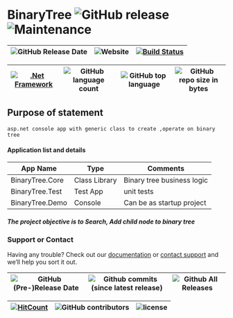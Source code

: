 # BinaryTree ![GitHub release](https://img.shields.io/github/release/ajeetx/BinaryTree.svg?style=for-the-badge) ![Maintenance](https://img.shields.io/maintenance/yes/2018.svg?style=for-the-badge)

| ![GitHub Release Date](https://img.shields.io/github/release-date/ajeetx/BinaryTree.svg?style=plastic) | ![Website](https://img.shields.io/website-stable-offline-green-red/http/ajeetx.github.io/BinaryTree.svg?label=status&style=plastic)|[![Build Status](https://travis-ci.org/AJEETX/BinaryTree.png?branch=master&style=for-the-badge)](https://travis-ci.org/AJEETX/BinaryTree)
|  --- | ---     | ---   |

 [![.Net Framework](https://img.shields.io/badge/DotNet-4.5.2-blue.svg?style=plastic)](https://www.microsoft.com/en-au/download/details.aspx?id=42642) | ![GitHub language count](https://img.shields.io/github/languages/count/ajeetx/BinaryTree.svg?style=plastic)| ![GitHub top language](https://img.shields.io/github/languages/top/ajeetx/BinaryTree.svg) |![GitHub repo size in bytes](https://img.shields.io/github/repo-size/ajeetx/BinaryTree.svg) 
| ---          | ---        | ---      | ---       |

## Purpose of statement 
```
asp.net console app with generic class to create ,operate on binary tree
```

#### Application list and details

| App Name| Type | Comments|
| --- | --- | --- |
| BinaryTree.Core| Class Library | Binary tree business logic|
| BinaryTree.Test| Test App |unit tests |
| BinaryTree.Demo | Console  |Can be as startup project|

##### The project objective is to Search, Add child node to binary tree 

### Support or Contact

Having any trouble? Check out our [documentation](https://github.com/AJEETX/BinaryTree/blob/master/README.md) or [contact support](mailto:ajeetkumar@email.com) and we’ll help you sort it out.

|![GitHub (Pre-)Release Date](https://img.shields.io/github/release-date-pre/ajeetx/BinaryTree.svg?label=pre-release) | ![Github commits (since latest release)](https://img.shields.io/github/commits-since/ajeetx/BinaryTree/latest.svg) | ![Github All Releases](https://img.shields.io/github/downloads/ajeetx/binarytree/total.svg?label=github-download&style=plastic)
 | ---  | ---  | ---  |

 [![HitCount](http://hits.dwyl.io/ajeetx/BinaryTree/projects/1.svg)](http://hits.dwyl.io/ajeetx/BinaryTree/projects/1) | ![GitHub contributors](https://img.shields.io/github/contributors/ajeetx/BinaryTree.svg?style=plastic)|![license](https://img.shields.io/github/license/ajeetx/BinaryTree.svg?style=plastic)|
 | --- | --- | ---|
